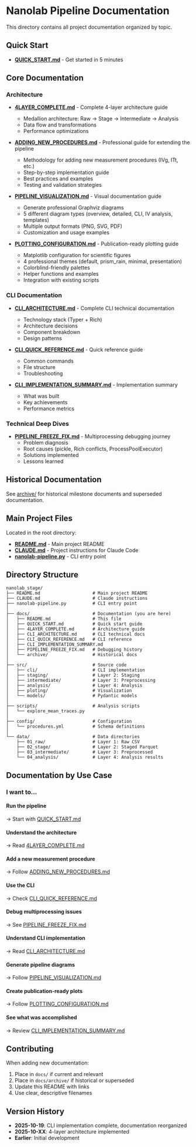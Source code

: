 # Nanolab Pipeline Documentation

This directory contains all project documentation organized by topic.

## Quick Start

- **[QUICK_START.md](QUICK_START.md)** - Get started in 5 minutes

## Core Documentation

### Architecture
- **[4LAYER_COMPLETE.md](4LAYER_COMPLETE.md)** - Complete 4-layer architecture guide
  - Medallion architecture: Raw → Stage → Intermediate → Analysis
  - Data flow and transformations
  - Performance optimizations

- **[ADDING_NEW_PROCEDURES.md](ADDING_NEW_PROCEDURES.md)** - Professional guide for extending the pipeline
  - Methodology for adding new measurement procedures (IVg, ITt, etc.)
  - Step-by-step implementation guide
  - Best practices and examples
  - Testing and validation strategies

- **[PIPELINE_VISUALIZATION.md](PIPELINE_VISUALIZATION.md)** - Visual documentation guide
  - Generate professional Graphviz diagrams
  - 5 different diagram types (overview, detailed, CLI, IV analysis, templates)
  - Multiple output formats (PNG, SVG, PDF)
  - Customization and usage examples

- **[PLOTTING_CONFIGURATION.md](PLOTTING_CONFIGURATION.md)** - Publication-ready plotting guide
  - Matplotlib configuration for scientific figures
  - 4 professional themes (default, prism_rain, minimal, presentation)
  - Colorblind-friendly palettes
  - Helper functions and examples
  - Integration with existing scripts

### CLI Documentation
- **[CLI_ARCHITECTURE.md](CLI_ARCHITECTURE.md)** - Complete CLI technical documentation
  - Technology stack (Typer + Rich)
  - Architecture decisions
  - Component breakdown
  - Design patterns

- **[CLI_QUICK_REFERENCE.md](CLI_QUICK_REFERENCE.md)** - Quick reference guide
  - Common commands
  - File structure
  - Troubleshooting

- **[CLI_IMPLEMENTATION_SUMMARY.md](CLI_IMPLEMENTATION_SUMMARY.md)** - Implementation summary
  - What was built
  - Key achievements
  - Performance metrics

### Technical Deep Dives
- **[PIPELINE_FREEZE_FIX.md](PIPELINE_FREEZE_FIX.md)** - Multiprocessing debugging journey
  - Problem diagnosis
  - Root causes (pickle, Rich conflicts, ProcessPoolExecutor)
  - Solutions implemented
  - Lessons learned

## Historical Documentation

See [archive/](archive/) for historical milestone documents and superseded documentation.

## Main Project Files

Located in the root directory:
- **[README.md](../README.md)** - Main project README
- **[CLAUDE.md](../CLAUDE.md)** - Project instructions for Claude Code
- **[nanolab-pipeline.py](../nanolab-pipeline.py)** - CLI entry point

## Directory Structure

```
nanolab_stage/
├── README.md                    # Main project README
├── CLAUDE.md                    # Claude instructions
├── nanolab-pipeline.py          # CLI entry point
│
├── docs/                        # Documentation (you are here)
│   ├── README.md                # This file
│   ├── QUICK_START.md           # Quick start guide
│   ├── 4LAYER_COMPLETE.md       # Architecture guide
│   ├── CLI_ARCHITECTURE.md      # CLI technical docs
│   ├── CLI_QUICK_REFERENCE.md   # CLI reference
│   ├── CLI_IMPLEMENTATION_SUMMARY.md
│   ├── PIPELINE_FREEZE_FIX.md   # Debugging history
│   └── archive/                 # Historical docs
│
├── src/                         # Source code
│   ├── cli/                     # CLI implementation
│   ├── staging/                 # Layer 2: Staging
│   ├── intermediate/            # Layer 3: Preprocessing
│   ├── analysis/                # Layer 4: Analysis
│   ├── ploting/                 # Visualization
│   └── models/                  # Pydantic models
│
├── scripts/                     # Analysis scripts
│   └── explore_mean_traces.py
│
├── config/                      # Configuration
│   └── procedures.yml           # Schema definitions
│
└── data/                        # Data directories
    ├── 01_raw/                  # Layer 1: Raw CSV
    ├── 02_stage/                # Layer 2: Staged Parquet
    ├── 03_intermediate/         # Layer 3: Preprocessed
    └── 04_analysis/             # Layer 4: Analysis results
```

## Documentation by Use Case

### I want to...

#### Run the pipeline
→ Start with [QUICK_START.md](QUICK_START.md)

#### Understand the architecture
→ Read [4LAYER_COMPLETE.md](4LAYER_COMPLETE.md)

#### Add a new measurement procedure
→ Follow [ADDING_NEW_PROCEDURES.md](ADDING_NEW_PROCEDURES.md)

#### Use the CLI
→ Check [CLI_QUICK_REFERENCE.md](CLI_QUICK_REFERENCE.md)

#### Debug multiprocessing issues
→ See [PIPELINE_FREEZE_FIX.md](PIPELINE_FREEZE_FIX.md)

#### Understand CLI implementation
→ Read [CLI_ARCHITECTURE.md](CLI_ARCHITECTURE.md)

#### Generate pipeline diagrams
→ Follow [PIPELINE_VISUALIZATION.md](PIPELINE_VISUALIZATION.md)

#### Create publication-ready plots
→ Follow [PLOTTING_CONFIGURATION.md](PLOTTING_CONFIGURATION.md)

#### See what was accomplished
→ Review [CLI_IMPLEMENTATION_SUMMARY.md](CLI_IMPLEMENTATION_SUMMARY.md)

## Contributing

When adding new documentation:
1. Place in `docs/` if current and relevant
2. Place in `docs/archive/` if historical or superseded
3. Update this README with links
4. Use clear, descriptive filenames

## Version History

- **2025-10-19**: CLI implementation complete, documentation reorganized
- **2025-10-XX**: 4-layer architecture implemented
- **Earlier**: Initial development
